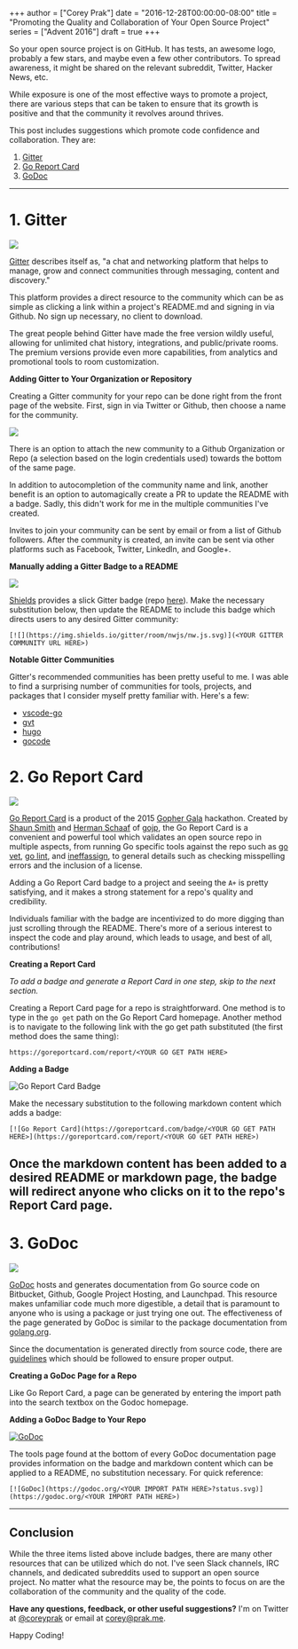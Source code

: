 +++
author = ["Corey Prak"]
date = "2016-12-28T00:00:00-08:00"
title = "Promoting the Quality and Collaboration of Your Open Source Project"
series = ["Advent 2016"]
draft = true
+++

So your open source project is on GitHub. It has tests, an awesome logo, probably a few stars, and maybe even a few other contributors. To spread awareness, it might be shared on the relevant subreddit, Twitter, Hacker News, etc.

While exposure is one of the most effective ways to promote a project, there are various steps that can be taken to ensure that its growth is positive and that the community it revolves around thrives.

This post includes suggestions which promote code confidence and collaboration. They are:

1. [Gitter](#1-gitter)
2. [Go Report Card](#2-go-report-card)
3. [GoDoc](#3-godoc)

---

# 1. Gitter

![](/postimages/advent-2016/promoting-the-quality-and-collaboration-of-your-open-source-project/gitter_cover_page.png)

[Gitter](https://gitter.im/) describes itself as, "a chat and networking platform that helps to manage, grow and connect communities through messaging, content and discovery."

This platform provides a direct resource to the community which can be as simple as clicking a link within a project's README.md and signing in via Github. No sign up necessary, no client to download.

The great people behind Gitter have made the free version wildly useful, allowing for unlimited chat history, integrations, and public/private rooms. The premium versions provide even more capabilities, from analytics and promotional tools to room customization.

**Adding Gitter to Your Organization or Repository**

Creating a Gitter community for your repo can be done right from the front page of the website. First, sign in via Twitter or Github, then choose a name for the community.

![](/postimages/advent-2016/promoting-the-quality-and-collaboration-of-your-open-source-project/choose_name_and_link.png)

There is an option to attach the new community to a Github Organization or Repo (a selection based on the login credentials used) towards the bottom of the same page.

In addition to autocompletion of the community name and link, another benefit is an option to automagically create a PR to update the README with a badge. Sadly, this didn't work for me in the multiple communities I've created.

Invites to join your community can be sent by email or from a list of Github followers. After the community is created, an invite can be sent via other platforms such as Facebook, Twitter, LinkedIn, and Google+.

**Manually adding a Gitter Badge to a README**

![](https://img.shields.io/gitter/room/nwjs/nw.js.svg)

[Shields](https://shields.io) provides a slick Gitter badge (repo [here](https://github.com/badges/shields)). Make the necessary substitution below, then update the README to include this badge which directs users to any desired Gitter community:
```
[![](https://img.shields.io/gitter/room/nwjs/nw.js.svg)](<YOUR GITTER COMMUNITY URL HERE>)
```

**Notable Gitter Communities**

Gitter's recommended communities has been pretty useful to me. I was able to find a surprising number of communities for tools, projects, and packages that I consider myself pretty familiar with. Here's a few:

- [vscode-go](https://gitter.im/Microsoft/vscode-go)
- [gvt](https://gitter.im/FiloSottile/gvt)
- [hugo](https://gitter.im/spf13/hugo)
- [gocode](https://gitter.im/nsf/gocode)

# 2. Go Report Card

![](/postimages/advent-2016/promoting-the-quality-and-collaboration-of-your-open-source-project/report_card_cover_page.png)

[Go Report Card](http://goreportcard.com) is a product of the 2015 [Gopher Gala](http://gophergala.com/blog/gopher/gala/2015/02/03/winners/) hackathon. Created by [Shaun Smith](https://github.com/shawnps) and [Herman Schaaf](https://github.com/hermanschaaf) of [gojp](https://github.com/gojp), the Go Report Card is a convenient and powerful tool which validates an open source repo in multiple aspects, from running Go specific tools against the repo such as [go vet](https://golang.org/cmd/vet/), [go lint](https://github.com/golang/lint), and [ineffassign](https://github.com/gordonklaus/ineffassign), to general details such as checking misspelling errors and the inclusion of a license.

Adding a Go Report Card badge to a project and seeing the `A+` is pretty satisfying, and it makes a strong statement for a repo's quality and credibility.

Individuals familiar with the badge are incentivized to do more digging than just scrolling through the README. There's more of a serious interest to inspect the code and play around, which leads to usage, and best of all, contributions!

**Creating a Report Card**

_To add a badge and generate a Report Card in one step, skip to the next section._

Creating a Report Card page for a repo is straightforward. One method is to type in the `go get` path on the Go Report Card homepage. Another method is to navigate to the following link with the go get path substituted (the first method does the same thing):
```
https://goreportcard.com/report/<YOUR GO GET PATH HERE>
```

**Adding a Badge**

![Go Report Card Badge](https://goreportcard.com/badge/github.com/xercoy/blobs)

Make the necessary substitution to the following markdown content which adds a badge:
```
[![Go Report Card](https://goreportcard.com/badge/<YOUR GO GET PATH HERE>](https://goreportcard.com/report/<YOUR GO GET PATH HERE>)
```

Once the markdown content has been added to a desired README or markdown page, the badge will redirect anyone who clicks on it to the repo's Report Card page.
---

# 3. GoDoc

![](/postimages/advent-2016/promoting-the-quality-and-collaboration-of-your-open-source-project/godoc_cover_page.png)

[GoDoc](https://godoc.org/-/about) hosts and generates documentation from Go source code on Bitbucket, Github, Google Project Hosting, and Launchpad. This resource makes unfamiliar code much more digestible, a detail that is paramount to anyone who is using a package or just trying one out. The effectiveness of the page generated by GoDoc is similar to the package documentation from [golang.org](https://golang.org/pkg/fmt).

Since the documentation is generated directly from source code, there are [guidelines](https://blog.golang.org/godoc-documenting-go-code) which should be followed to ensure proper output.

**Creating a GoDoc Page for a Repo**

Like Go Report Card, a page can be generated by entering the import path into the search textbox on the Godoc homepage.

**Adding a GoDoc Badge to Your Repo**

[![GoDoc](https://godoc.org/github.com/Xercoy/blobs?status.svg)](https://godoc.org/github.com/Xercoy/blobs)

The tools page found at the bottom of every GoDoc documentation page provides information on the badge and markdown content which can be applied to a README, no substitution necessary. For quick reference:
```
[![GoDoc](https://godoc.org/<YOUR IMPORT PATH HERE>?status.svg)](https://godoc.org/<YOUR IMPORT PATH HERE>)
```

---

## Conclusion

While the three items listed above include badges, there are many other resources that can be utilized which do not. I've seen Slack channels, IRC channels, and dedicated subreddits used to support an open source project. No matter what the resource may be, the points to focus on are the collaboration of the community and the quality of the code.

**Have any questions, feedback, or other useful suggestions?** I'm on Twitter at [@coreyprak](https://twitter.com/coreyprak) or email at [corey@prak.me](mailto:corey@prak.me).

Happy Coding!
